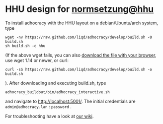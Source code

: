 HHU design for [normsetzung@hhu](http://normsetzung.cs.uni-duesseldorf.de/)
==============

To install adhocracy with the HHU layout on a debian/Ubuntu/arch system, type

    wget -nv https://raw.github.com/liqd/adhocracy/develop/build.sh -O build.sh
    sh build.sh -c hhu

(If the above wget fails, you can also [download the file with your browser](https://raw.github.com/liqd/adhocracy.buildout/develop/build.sh), use wget 1.14 or newer, or curl:

    curl -sS https://raw.github.com/liqd/adhocracy/develop/build.sh -o build.sh

). After downloading and executing build.sh, type

    adhocracy_buildout/bin/adhocracy_interactive.sh

and navigate to [http://localhost:5001/](http://localhost:5001/). The initial credentials are `admin@adhocracy.lan` : `password` .

For troubleshooting have a look at [our wiki](https://github.com/hhucn/adhocracy.hhu_theme/wiki).

